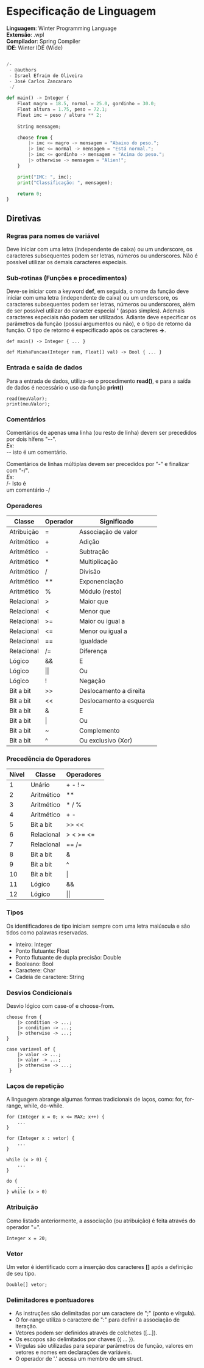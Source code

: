 ﻿# Especificação de Linguagem
**Linguagem**: Winter Programming Language  
**Extensão**: .wpl  
**Compilador**: Spring Compiler  
**IDE**: Winter IDE (Wide)  

```python

/-
 - @authors
 - Israel Efraim de Oliveira
 - José Carlos Zancanaro
 -/

def main() -> Integer {
	Float magro = 18.5, normal = 25.0, gordinho = 30.0;	
	Float altura = 1.75, peso = 72.1;
	Float imc = peso / altura ** 2;
	
	String mensagem;

	choose from {
		|> imc <= magro -> mensagem = "Abaixo do peso.";
		|> imc <= normal -> mensagem = "Está normal.";
		|> imc <= gordinho -> mensagem = "Acima do peso.";
		|> otherwise -> mensagem = "Alien!";
	}

	print("IMC: ", imc);
	print("Classificação: ", mensagem);

	return 0;
}

```

## Diretivas

### Regras para nomes de variável
Deve iniciar com uma letra (independente de caixa) ou um underscore, os caracteres subsequentes podem ser letras, números ou underscores. Não é possível utilizar os demais caracteres especiais.

### Sub-rotinas (Funções e procedimentos)
Deve-se iniciar com a keyword **def**, em seguida, o nome da função deve iniciar com uma letra (independente de caixa) ou um underscore, os caracteres subsequentes podem ser letras, números ou underscores, além de ser possível utilizar do caracter especial  **'** (aspas simples). Ademais caracteres especiais não podem ser utilizados. Adiante deve especificar os parâmetros da função (possuí argumentos ou não), e o tipo de retorno da função. O tipo de retorno é especificado após os caracteres **->**.

```
def main() -> Integer { ... }
```
```
def MinhaFuncao(Integer num, Float[] val) -> Bool { ... }
```
### Entrada e saída de dados
Para a entrada de dados, utiliza-se o procedimento **read()**, e para a saída de dados é necessário o uso da função **print()**
```
read(meuValor);
print(meuValor);
```

### Comentários
Comentários de apenas uma linha (ou resto de linha) devem ser precedidos por dois hífens "--".  
*Ex:*  
-- isto é um comentário.

Comentários de linhas múltiplas devem ser precedidos por "\-" e finalizar com "-/".  
*Ex:*  
/- Isto é  
 um comentário -/

### Operadores
| Classe | Operador | Significado |
|--|--| -- |
| Atribuição | = | Associação de valor |
| Aritmético | + | Adição |
| Aritmético | - | Subtração |
| Aritmético | * | Multiplicação |
| Aritmético | / | Divisão |
| Aritmético | ** | Exponenciação |
| Aritmético | % | Módulo (resto) |
| Relacional | > | Maior que |
| Relacional | < | Menor que |
| Relacional | >= | Maior ou igual a |
| Relacional | <= | Menor ou igual a |
| Relacional | == | Igualdade |
| Relacional | /= | Diferença |
| Lógico | && | E |
| Lógico | \|\| | Ou|
| Lógico | ! | Negação|
| Bit a bit | >> | Deslocamento a direita |
| Bit a bit | << | Deslocamento a esquerda |
| Bit a bit | & | E |
| Bit a bit | \| | Ou |
| Bit a bit | ~ | Complemento |
| Bit a bit | ^ | Ou exclusivo (Xor) |

### Precedência de Operadores
| Nível| Classe| Operadores|
|--|--| -- |
| 1 | Unário | + - ! ~ |
| 2 | Aritmético | ** |
| 3 | Aritmético | * / % |
| 4 | Aritmético | + - |
| 5 | Bit a bit | >> << |
| 6 | Relacional | > < >= <= |
| 7 | Relacional | == /= |
| 8 | Bit a bit | & |
| 9 | Bit a bit | ^ |
| 10 | Bit a bit | \| |
| 11 | Lógico | && |
| 12 | Lógico | \|\| |

### Tipos
Os identificadores de tipo iniciam sempre com uma letra maiúscula e são tidos como palavras reservadas.
- Inteiro: Integer
- Ponto flutuante: Float
- Ponto flutuante de dupla precisão: Double
- Booleano: Bool
- Caractere: Char
- Cadeia de caractere: String

### Desvios Condicionais
Desvio lógico com case-of e choose-from.

```
choose from {
	|> condition -> ...;
	|> condition -> ...;
	|> otherwise -> ...;
}
```

```
case variavel of {
    |> valor -> ...;
    |> valor -> ...;
    |> otherwise -> ...;
 }
```

### Laços de repetição
A linguagem abrange algumas formas tradicionais de laços, como: for, for-range, while, do-while.

```
for (Integer x = 0; x <= MAX; x++) {
	...
}
```

```
for (Integer x : vetor) {
	...
}
```

```
while (x > 0) {
	...
}
```

```
do {
	...
} while (x > 0)
```

### Atribuição
Como listado anteriormente, a associação (ou atribuição) é feita através do operador "=".

```
Integer x = 20;
```

### Vetor
Um vetor é identificado com a inserção dos caracteres **[]** após a definição de seu tipo.
```
Double[] vetor;
```


### Delimitadores e pontuadores
- As instruções são delimitadas por um caractere de ";" (ponto e vírgula).
- O for-range utiliza o caractere de ":" para definir a associação de iteração.
- Vetores podem ser definidos através de colchetes ([...]).
- Os escopos são delimitados por chaves ({ ... }).
- Vírgulas são utilizadas para separar parâmetros de função, valores em vetores e nomes em declarações de variáveis.
- O operador de '.' acessa um membro de um struct.
